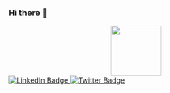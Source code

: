 ### Hi there 👋
<!--My socials-->
<div id="header" align="center">
  <img src="https://giphy.com/gifs/dog-computer-laptop-QL8k5zCiNnoUPaABuY" width="100"/>
</div>

<div id="badges">
  <a href="https://www.linkedin.com/in/novawaithaka/">
    <img src="https://img.shields.io/badge/LinkedIn-blue?style=for-the-badge&logo=linkedin&logoColor=white" alt="LinkedIn Badge"/>
  </a>
  
  <a href="https://twitter.com/justmbuu">
    <img src="https://img.shields.io/badge/Twitter-blue?style=for-the-badge&logo=twitter&logoColor=white" alt="Twitter Badge"/>
  </a>
</div>


<img src="https://komarev.com/ghpvc/?username=novawaithaka&style=flat-square&color=blue" alt=""/>

<!--
**novasgit/novasgit** is a ✨ _special_ ✨ repository because its `README.md` (this file) appears on your GitHub profile.

Here are some ideas to get you started:

- 🔭 I’m currently working on ...
- 🌱 I’m currently learning ...
- 👯 I’m looking to collaborate on ...
- 🤔 I’m looking for help with ...
- 💬 Ask me about ...
- 📫 How to reach me: ...
- 😄 Pronouns: ...
- ⚡ Fun fact: ...
-->

